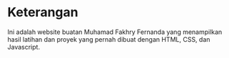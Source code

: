 # Keterangan

Ini adalah website buatan Muhamad Fakhry Fernanda yang menampilkan hasil latihan dan proyek yang pernah dibuat dengan HTML, CSS, dan Javascript. 